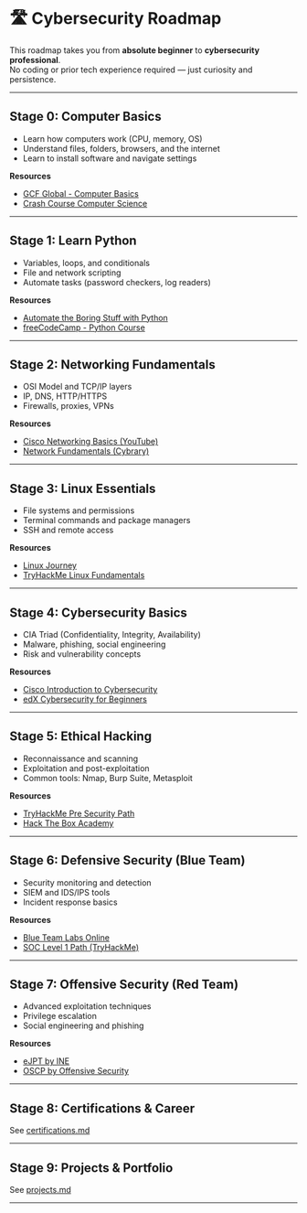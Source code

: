 # 🛣️ Cybersecurity Roadmap

This roadmap takes you from **absolute beginner** to **cybersecurity professional**.  
No coding or prior tech experience required — just curiosity and persistence.

---

## Stage 0: Computer Basics
- Learn how computers work (CPU, memory, OS)
- Understand files, folders, browsers, and the internet
- Learn to install software and navigate settings

**Resources**
- [GCF Global - Computer Basics](https://edu.gcfglobal.org/en/computerbasics/)
- [Crash Course Computer Science](https://www.youtube.com/playlist?list=PL8dPuuaLjXtNlUrzyH5r6jN9ulIgZBpdo)

---

## Stage 1: Learn Python
- Variables, loops, and conditionals
- File and network scripting
- Automate tasks (password checkers, log readers)

**Resources**
- [Automate the Boring Stuff with Python](https://automatetheboringstuff.com/)
- [freeCodeCamp - Python Course](https://www.youtube.com/watch?v=rfscVS0vtbw)

---

## Stage 2: Networking Fundamentals
- OSI Model and TCP/IP layers
- IP, DNS, HTTP/HTTPS
- Firewalls, proxies, VPNs

**Resources**
- [Cisco Networking Basics (YouTube)](https://www.youtube.com/watch?v=qiQR5rTSshw)
- [Network Fundamentals (Cybrary)](https://www.cybrary.it/)

---

## Stage 3: Linux Essentials
- File systems and permissions
- Terminal commands and package managers
- SSH and remote access

**Resources**
- [Linux Journey](https://linuxjourney.com/)
- [TryHackMe Linux Fundamentals](https://tryhackme.com/room/linuxfundamentalspart1)

---

## Stage 4: Cybersecurity Basics
- CIA Triad (Confidentiality, Integrity, Availability)
- Malware, phishing, social engineering
- Risk and vulnerability concepts

**Resources**
- [Cisco Introduction to Cybersecurity](https://www.netacad.com/courses/cybersecurity/introduction-cybersecurity)
- [edX Cybersecurity for Beginners](https://www.edx.org/course/cybersecurity-for-beginners)

---

## Stage 5: Ethical Hacking
- Reconnaissance and scanning
- Exploitation and post-exploitation
- Common tools: Nmap, Burp Suite, Metasploit

**Resources**
- [TryHackMe Pre Security Path](https://tryhackme.com/path/outline/presecurity)
- [Hack The Box Academy](https://academy.hackthebox.com/)

---

## Stage 6: Defensive Security (Blue Team)
- Security monitoring and detection
- SIEM and IDS/IPS tools
- Incident response basics

**Resources**
- [Blue Team Labs Online](https://blueteamlabs.online/)
- [SOC Level 1 Path (TryHackMe)](https://tryhackme.com/path/outline/soclevel1)

---

## Stage 7: Offensive Security (Red Team)
- Advanced exploitation techniques
- Privilege escalation
- Social engineering and phishing

**Resources**
- [eJPT by INE](https://ine.com/learning/certifications/internal/ejpt)
- [OSCP by Offensive Security](https://www.offsec.com/courses/pen-200/)

---

## Stage 8: Certifications & Career
See [certifications.md](./certifications.md)

---

## Stage 9: Projects & Portfolio
See [projects.md](./projects.md)

---
